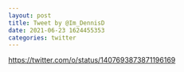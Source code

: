 ```yaml
--- 
layout: post 
title: Tweet by @Im_DennisD 
date: 2021-06-23 1624455353 
categories: twitter 
--- 
```

https://twitter.com/o/status/1407693873871196169